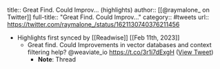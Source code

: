 title:: Great Find. Could Improv... (highlights)
author:: [[@raymalone_ on Twitter]]
full-title:: "Great Find. Could Improv..."
category:: #tweets
url:: https://twitter.com/raymalone_/status/1621130740376211456

- Highlights first synced by [[Readwise]] [[Feb 11th, 2023]]
	- Great find. Could Improvements in vector databases and context filtering help?  @weaviate_io https://t.co/3r1i7dExgH ([View Tweet](https://twitter.com/raymalone_/status/1621130740376211456))
		- **Note**: Thread